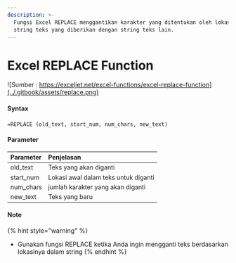 ```yaml
---
description: >-
  Fungsi Excel REPLACE menggantikan karakter yang ditentukan oleh lokasi dalam
  string teks yang diberikan dengan string teks lain.
---
```


# Excel REPLACE Function

![Sumber : https://exceljet.net/excel-functions/excel-replace-function](../.gitbook/assets/replace.png)



#### Syntax

```text
=REPLACE (old_text, start_num, num_chars, new_text)
```

#### Parameter 

| **Parameter** | **Penjelasan** |
| :--- | :--- |
|  old\_text | Teks yang akan diganti |
| start\_num | Lokasi awal dalam teks untuk diganti |
| num\_chars | jumlah karakter yang akan diganti |
| new\_text | Teks yang baru |

#### Note

{% hint style="warning" %}
* Gunakan fungsi REPLACE ketika Anda ingin mengganti teks berdasarkan lokasinya dalam string
{% endhint %}

